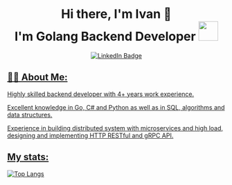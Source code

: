 <div align = "center">
  <h1>Hi there, I'm Ivan 👋 <br>I'm Golang Backend Developer
  <img src ="https://media.licdn.com/dms/image/C560BAQExT729lfsbuA/company-logo_100_100/0/1618245890497?e=1701302400&v=beta&t=_7PnZMQEXqqI__4O-t-shWBint0rxIv1q6snvU5aHhA" alt="" width="45px"/>
  </h1>
</div>

<div align = "center" id="badges">
  <a href = "https://www.linkedin.com/in/ivan-samoilov-78741718a/">
    <img src = "https://img.shields.io/badge/LinkedIn-blue?style=for-the-badge&logo=linkedin&logoColor=white" alt="LinkedIn Badge"/>
</div>

<div id="badges" align="center">
  <img src="https://komarev.com/ghpvc/?username=momsspaghettti&style=flat-square&color=blue" alt=""/>
</div>


<h2>👨‍💻 About Me:</h2>
<p>
  Highly skilled backend developer with 4+ years work experience.
  
  Excellent knowledge in Go, C# and Python as well as in SQL, algorithms and data structures.
  
  Experience in building distributed system with microservices and high load, designing and implementing HTTP RESTful and gRPC API.
</p>


<h2>My stats:</h2>

[![Top Langs](https://github-readme-stats.vercel.app/api/top-langs/?username=momsspaghettti&layout=compact&theme=white)](https://github.com/anuraghazra/github-readme-stats)

